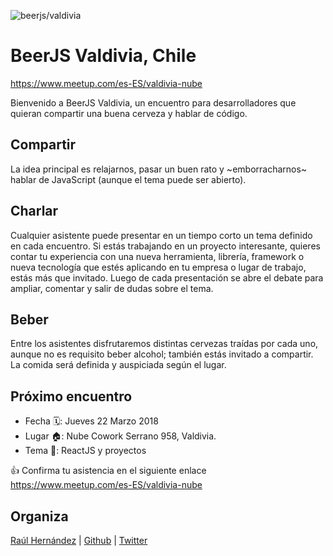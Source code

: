 ![beerjs/valdivia](https://user-images.githubusercontent.com/362186/34363360-25e75678-ea5a-11e7-9a0c-c33b687c434f.jpg)                                                                                                
# BeerJS Valdivia, Chile
https://www.meetup.com/es-ES/valdivia-nube

Bienvenido a BeerJS Valdivia, un encuentro para desarrolladores que quieran compartir una buena cerveza y hablar de código.

## Compartir

La idea principal es relajarnos, pasar un buen rato y ~emborracharnos~ hablar de JavaScript (aunque el tema puede ser abierto).

## Charlar

Cualquier asistente puede presentar en un tiempo corto un tema definido en cada encuentro. Si estás trabajando en un proyecto interesante, quieres contar tu experiencia con una nueva herramienta, librería, framework o nueva tecnología que estés aplicando en tu empresa o lugar de trabajo, estás más que invitado. 
Luego de cada presentación se abre el debate para ampliar, comentar y salir de dudas sobre el tema.

## Beber

Entre los asistentes disfrutaremos distintas cervezas traídas por cada uno, aunque no es requisito beber alcohol; también estás invitado a compartir. La comida será definida y auspiciada según el lugar.

## Próximo encuentro

* Fecha 🗓: Jueves 22 Marzo 2018
* Lugar 🏠: Nube Cowork Serrano 958, Valdivia.
* Tema 🙊: ReactJS y proyectos

👍 Confirma tu asistencia en el siguiente enlace https://www.meetup.com/es-ES/valdivia-nube


## Organiza

<a href="mailto:raulghm@gmail.com">Raúl Hernández<a/> | 
[Github](https://github.com/raulghm) | 
[Twitter](https://twitter.com/raulghm)
